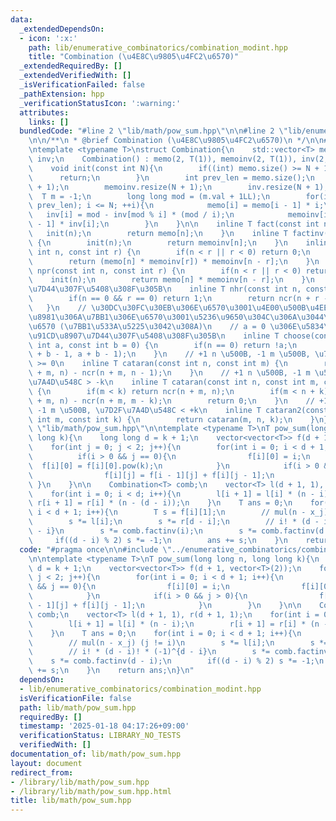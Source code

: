 ```yaml
---
data:
  _extendedDependsOn:
  - icon: ':x:'
    path: lib/enumerative_combinatorics/combination_modint.hpp
    title: "Combination (\u4E8C\u9805\u4FC2\u6570)"
  _extendedRequiredBy: []
  _extendedVerifiedWith: []
  _isVerificationFailed: false
  _pathExtension: hpp
  _verificationStatusIcon: ':warning:'
  attributes:
    links: []
  bundledCode: "#line 2 \"lib/math/pow_sum.hpp\"\n\n#line 2 \"lib/enumerative_combinatorics/combination_modint.hpp\"\
    \n\n/**\n * @brief Combination (\u4E8C\u9805\u4FC2\u6570)\n */\n\n#include <vector>\n\
    \ntemplate <typename T>\nstruct Combination{\n    std::vector<T> memo, memoinv,\
    \ inv;\n    Combination() : memo(2, T(1)), memoinv(2, T(1)), inv(2, T(1)){}\n\n\
    \    void init(const int N){\n        if((int) memo.size() >= N + 1){\n      \
    \      return;\n        }\n        int prev_len = memo.size();\n        memo.resize(N\
    \ + 1);\n        memoinv.resize(N + 1);\n        inv.resize(N + 1);\n\n      \
    \  T m = -1;\n        long long mod = (m.val + 1LL);\n        for(int i = max(2,\
    \ prev_len); i <= N; ++i){\n            memo[i] = memo[i - 1] * i;\n         \
    \   inv[i] = mod - inv[mod % i] * (mod / i);\n            memoinv[i] = memoinv[i\
    \ - 1] * inv[i];\n        }\n    }\n\n    inline T fact(const int n) {\n     \
    \   init(n);\n        return memo[n];\n    }\n    inline T factinv(const int n)\
    \ {\n        init(n);\n        return memoinv[n];\n    }\n    inline T ncr(const\
    \ int n, const int r) {\n        if(n < r || r < 0) return 0;\n        init(n);\n\
    \        return (memo[n] * memoinv[r]) * memoinv[n - r];\n    }\n    inline T\
    \ npr(const int n, const int r) {\n        if(n < r || r < 0) return 0;\n    \
    \    init(n);\n        return memo[n] * memoinv[n - r];\n    }\n    // \u91CD\u8907\
    \u7D44\u307F\u5408\u308F\u305B\n    inline T nhr(const int n, const int r) {\n\
    \        if(n == 0 && r == 0) return 1;\n        return ncr(n + r - 1, r);\n \
    \   }\n    // \u30DC\u30FC\u30EB\u306E\u6570\u3001\u4E00\u500B\u4EE5\u4E0A\u5FC5\
    \u8981\u306A\u7BB1\u306E\u6570\u3001\u5236\u9650\u304C\u306A\u3044\u7BB1\u306E\
    \u6570 (\u7BB1\u533A\u5225\u3042\u308A)\n    // a = 0 \u306E\u5834\u5408\u306F\
    \u91CD\u8907\u7D44\u307F\u5408\u308F\u305B\n    inline T choose(const int n, const\
    \ int a, const int b = 0) {\n        if(n == 0) return !a;\n        return ncr(n\
    \ + b - 1, a + b - 1);\n    }\n    // +1 n \u500B, -1 m \u500B, \u7D2F\u7A4D\u548C\
    \ >= 0\n    inline T cataran(const int n, const int m) {\n        return ncr(n\
    \ + m, n) - ncr(n + m, n - 1);\n    }\n    // +1 n \u500B, -1 m \u500B, \u7D2F\
    \u7A4D\u548C > -k\n    inline T cataran(const int n, const int m, const int k)\
    \ {\n        if(m < k) return ncr(n + m, n);\n        if(m < n + k) return ncr(n\
    \ + m, n) - ncr(n + m, m - k);\n        return 0;\n    }\n    // +1 n \u500B,\
    \ -1 m \u500B, \u7D2F\u7A4D\u548C < +k\n    inline T cataran2(const int n, const\
    \ int m, const int k) {\n        return cataran(m, n, k);\n    }\n};\n#line 4\
    \ \"lib/math/pow_sum.hpp\"\n\ntemplate <typename T>\nT pow_sum(long long n, long\
    \ long k){\n    long long d = k + 1;\n    vector<vector<T>> f(d + 1, vector<T>(2));\n\
    \    for(int j = 0; j < 2; j++){\n        for(int i = 0; i < d + 1; i++){\n  \
    \          if(i > 0 && j == 0){\n                f[i][0] = i;\n              \
    \  f[i][0] = f[i][0].pow(k);\n            }\n            if(i > 0 && j > 0){\n\
    \                f[i][j] = f[i - 1][j] + f[i][j - 1];\n            }\n       \
    \ }\n    }\n\n    Combination<T> comb;\n    vector<T> l(d + 1, 1), r(d + 1, 1);\n\
    \    for(int i = 0; i < d; i++){\n        l[i + 1] = l[i] * (n - i);\n       \
    \ r[i + 1] = r[i] * (n - (d - i));\n    }\n    T ans = 0;\n    for(int i = 0;\
    \ i < d + 1; i++){\n        T s = f[i][1];\n        // mul(n - x_j) (j != i)\n\
    \        s *= l[i];\n        s *= r[d - i];\n        // i! * (d - i)! * (-1)^{d\
    \ - i}\n        s *= comb.factinv(i);\n        s *= comb.factinv(d - i);\n   \
    \     if((d - i) % 2) s *= -1;\n        ans += s;\n    }\n    return ans;\n}\n"
  code: "#pragma once\n\n#include \"../enumerative_combinatorics/combination_modint.hpp\"\
    \n\ntemplate <typename T>\nT pow_sum(long long n, long long k){\n    long long\
    \ d = k + 1;\n    vector<vector<T>> f(d + 1, vector<T>(2));\n    for(int j = 0;\
    \ j < 2; j++){\n        for(int i = 0; i < d + 1; i++){\n            if(i > 0\
    \ && j == 0){\n                f[i][0] = i;\n                f[i][0] = f[i][0].pow(k);\n\
    \            }\n            if(i > 0 && j > 0){\n                f[i][j] = f[i\
    \ - 1][j] + f[i][j - 1];\n            }\n        }\n    }\n\n    Combination<T>\
    \ comb;\n    vector<T> l(d + 1, 1), r(d + 1, 1);\n    for(int i = 0; i < d; i++){\n\
    \        l[i + 1] = l[i] * (n - i);\n        r[i + 1] = r[i] * (n - (d - i));\n\
    \    }\n    T ans = 0;\n    for(int i = 0; i < d + 1; i++){\n        T s = f[i][1];\n\
    \        // mul(n - x_j) (j != i)\n        s *= l[i];\n        s *= r[d - i];\n\
    \        // i! * (d - i)! * (-1)^{d - i}\n        s *= comb.factinv(i);\n    \
    \    s *= comb.factinv(d - i);\n        if((d - i) % 2) s *= -1;\n        ans\
    \ += s;\n    }\n    return ans;\n}\n"
  dependsOn:
  - lib/enumerative_combinatorics/combination_modint.hpp
  isVerificationFile: false
  path: lib/math/pow_sum.hpp
  requiredBy: []
  timestamp: '2025-01-18 04:17:26+09:00'
  verificationStatus: LIBRARY_NO_TESTS
  verifiedWith: []
documentation_of: lib/math/pow_sum.hpp
layout: document
redirect_from:
- /library/lib/math/pow_sum.hpp
- /library/lib/math/pow_sum.hpp.html
title: lib/math/pow_sum.hpp
---
```


